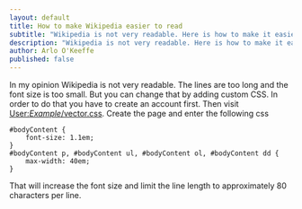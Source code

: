 ```yaml
---
layout: default
title: How to make Wikipedia easier to read
subtitle: "Wikipedia is not very readable. Here is how to make it easier."
description: "Wikipedia is not very readable. Here is how to make it easier."
author: Arlo O'Keeffe
published: false
---
```


In my opinion Wikipedia is not very readable. The lines are too long and the font size is too small. But you can change that by adding custom CSS. In order to do that you have to create an account first. Then visit [User:*Example*/vector.css](https://wikipedia.org/wiki/Special:MyPage/vector.css). Create the page and enter the following css

    #bodyContent {
        font-size: 1.1em;
    }
    #bodyContent p, #bodyContent ul, #bodyContent ol, #bodyContent dd {
        max-width: 40em;
    }

That will increase the font size and limit the line length to approximately 80 characters per line.
